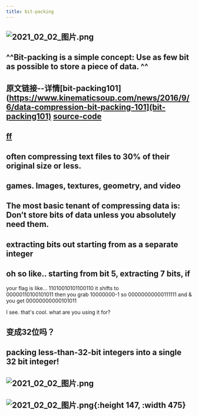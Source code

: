 ```yaml
---
title: bit-packing
---
```


## ![2021_02_02_图片.png](https://cdn.logseq.com/%2F7aa8ab99-753a-4230-847b-43a1c3a3ef47463202ea-bdcd-4c3f-b4d7-f0db121a28e62021_02_02_%E5%9B%BE%E7%89%87.png?Expires=4765839378&Signature=OLruzm-3EDr1BT7CAnB49EXMNNfEBe2wf~gq0yDSr11mg0qn5wKHwxJyxpD6xSf3Fhe1tXKtVazeVOiY1uRD5wNsaZMLc~grIcSYje6GCI~jhcieDbyXCIcYY2QxY8SXr7GuPu2Qo~Yhub1QYduaqL6Sn~-9iL~XwMCjpbtVeXck4XUtXOd5DEoxpjIT-wo98y7gXHLHJxcFGSoTUtnkopHZUTLY-AxFTfDG09Ae7c6r~PVZ9DRG54~fXxxxqfAtZXaOaaO1NSwz5C49B6YEVBmhoih54ttsDyaWagJKMdvp4Ip~~TFShnH82lMgQ9lRqbafB5yWXtavXEcIqE2SoQ__&Key-Pair-Id=APKAJE5CCD6X7MP6PTEA)
## ^^Bit-packing is a simple concept: Use as few bit as possible to store a piece of data. ^^
## 原文链接--详情[bit-packing101](https://www.kinematicsoup.com/news/2016/9/6/data-compression-bit-packing-101](bit-packing101)  [source-code](https://github.com/ks-examples/BitPacking101)
## [ff](https://www.codementor.io/@christkv/bit-packing-or-how-to-love-and-or-or-xor-vpmz3f1dm)
## often compressing text files to 30% of their original size or less.
## games. Images, textures, geometry, and video
## **The most basic tenant of compressing data is: Don’t store bits of data unless you absolutely need them.**
##
##
##
##
##
##
##
## extracting <length> bits out starting from <bit> as a separate integer
## oh so like.. starting from bit 5, extracting 7 bits, if
your flag is like...
11010010101100110
it shifts to             
00000110100101011
then you grab 10000000-1 so
00000000000111111
and & you get
00000000000101011

I see. that's cool. what are you using it for?
## 变成32位吗？
## packing less-than-32-bit integers into a single 32 bit integer!
## ![2021_02_02_图片.png](https://cdn.logseq.com/%2F7aa8ab99-753a-4230-847b-43a1c3a3ef47206b7cd1-d511-4668-8076-9a09a68662a02021_02_02_%E5%9B%BE%E7%89%87.png?Expires=4765839745&Signature=E8SkNoDkCOxtkXfC1j-hlAJRXq64a3wxakbddXuzXtkD75nrK7jBcrIvcQ-~xWdQRBIUbjujsGpvlLqQiHf~XTVpZSRCLgH9SXAyT2mAafjb0A~8CZdRiCiFfNwXBEAQQ5RMXgUrJ9jc318eY-aD7VAuY8uW1beBMY5YuwkM2ezrSm9pc71XEiO1rpEfy-U6L-LYQjHnXKPXwm8h6iHkOK1B8~hdjhFW63oPcAbTHarLFhJa~SjF6D7vH2Z-TQkVOc2hzMRMz0p6umOOhLWVJY9Ea41AeBhTLvTz9O5wMIp2n7Q8IvltJjAf4hamU8CdEsNMtuoKJhFTWsyXlukZsg__&Key-Pair-Id=APKAJE5CCD6X7MP6PTEA)
## ![2021_02_02_图片.png](https://cdn.logseq.com/%2F7aa8ab99-753a-4230-847b-43a1c3a3ef4799f31189-2f58-4b22-947a-94a805df6c842021_02_02_%E5%9B%BE%E7%89%87.png?Expires=4765839767&Signature=BkYPw3N308ZdXg6uHmY90AApYnaEiap7au4pAaguqmV4WaFk0pO3ATIWHsrn4Jgw8SrrZ8KwwzlKR8B~2FKx8ba6m3xCNmTDAZHQcjxXXJI02SIebATUywk3M1yxvwqTmtKWU5cZ5WhBg1aFIFLef-m6DA1BzcXjrmcMyMms1IW7nfSzAwj4ewsdI1aTTKY52Ywnom-e0ntaHRzz5IOxRLdeKQ66TV6z3brtwbldWuVVgJs9wDhBiZrxAg2xDS4ikoEk~kpKL73Oh9OK6apskfYbdRCOUJuUcyQ5Wb8jlkymMLFDbdH0ELpw~LgdwtT~jXdeY6VmPnK~2UdqW6~g7w__&Key-Pair-Id=APKAJE5CCD6X7MP6PTEA){:height 147, :width 475}
